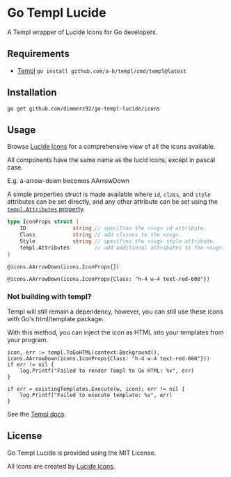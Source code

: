 # Go Templ Lucide

A Templ wrapper of Lucide Icons for Go developers.

## Requirements

* [Templ](https://templ.guide/) `go install github.com/a-h/templ/cmd/templ@latest`

## Installation

`go get github.com/dimmerz92/go-templ-lucide/icons`

## Usage

Browse [Lucide Icons](https://lucide.dev/icons/) for a comprehensive view of all the icons available.

All components have the same name as the lucid icons, except in pascal case.

E.g. a-arrow-down becomes AArrowDown

A simple properties struct is made available where `id`, `class`, and `style` attributes can be set directly, and any other attribute can be set using the [`templ.Attributes` property](https://templ.guide/syntax-and-usage/attributes/#spread-attributes).

```go
type IconProps struct {
	ID               string // specifies the <svg> id attribute.
	Class            string // add classes to the <svg>.
	Style            string // specifies the <svg> style attribute.
	templ.Attributes        // add additional attributes to the <svg>.
}
```

```templ
@icons.AArrowDown(icons.IconProps{})
```

```templ
@icons.AArrowDown(icons.IconProps{Class: "h-4 w-4 text-red-600"})
```

### Not building with templ?

Templ will still remain a dependency, however, you can still use these icons with Go's html/template package.

With this method, you can inject the icon as HTML into your templates from your program.

```templ
icon, err := templ.ToGoHTML(context.Background(), icons.AArrowDown(icons.IconProps{Class: "h-4 w-4 text-red-600"}))
if err != nil {
    log.Printf("Failed to render Templ to Go HTML: %v", err)
}

if err = existingTemplates.Execute(w, icon); err != nil {
    log.Printf("Failed to execute template: %v", err)
}
```

See the [Templ docs](https://templ.guide/syntax-and-usage/using-with-go-templates#using-a-templ-component-withhtmltemplate).

## License

Go Templ Lucide is provided using the MIT License.

All Icons are created by [Lucide Icons](https://github.com/lucide-icons/lucide).
